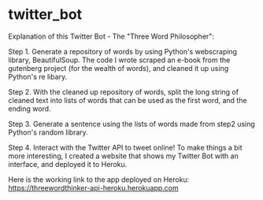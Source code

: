 # twitter_bot

<Twitter Bot>
Explanation of this Twitter Bot - The "Three Word Philosopher": 

Step 1. 
Generate a repository of words by using Python's webscraping library, BeautifulSoup. The code I wrote scraped an e-book from the gutenberg project (for the wealth of words), and cleaned it up using Python's re libary. 

Step 2. 
With the cleaned up repository of words, split the long string of cleaned text into lists of words that can be used as the first word, and the ending word. 

Step 3. 
Generate a sentence using the lists of words made from step2 using Python's random library. 

Step 4. 
Interact with the Twitter API to tweet online! To make things a bit more interesting, I created a website that shows my Twitter Bot with an interface, and deployed it to Heroku. 

Here is the working link to the app deployed on Heroku: https://threewordthinker-api-heroku.herokuapp.com

